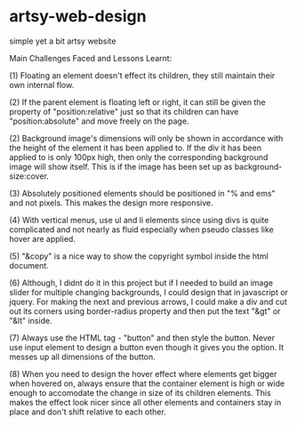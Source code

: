 # artsy-web-design
simple yet a bit artsy website

Main Challenges Faced and Lessons Learnt:

(1) Floating an element doesn't effect its children, they still maintain their own internal flow.

(2) If the parent element is floating left or right, it can still be given the property of "position:relative" just so that its children can have "position:absolute" and move freely on the page.

(2) Background image's dimensions will only be shown in accordance with the height of the element it has been applied to. If the div it has been applied to is only 100px high, then only the corresponding background image will show itself. This is if the image has been set up as background-size:cover.

(3) Absolutely positioned elements should be positioned in "% and ems" and not pixels. This makes the design more responsive.

(4) With vertical menus, use ul and li elements since using divs is quite complicated and not nearly as fluid especially when pseudo classes like hover are applied.

(5) "&copy" is a nice way to show the copyright symbol inside the html document.

(6) Although, I didnt do it in this project but if I needed to build an image slider for multiple changing backgrounds, I could design that in javascript or jquery. For making the next and previous arrows, I could make a div and cut out its corners using border-radius property and then put the text "&gt" or "&lt" inside.

(7) Always use the HTML tag - "button" and then style the button. Never use input element to design a button even though it gives you the option. It messes up all dimensions of the button.

(8) When you need to design the hover effect where elements get bigger when hovered on, always ensure that the container element is high or wide enough to accomodate the change in size of its children elements. This makes the effect look nicer since all other elements and containers stay in place and don't shift relative to each other.
